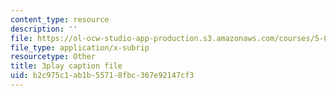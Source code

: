 ```yaml
---
content_type: resource
description: ''
file: https://ol-ocw-studio-app-production.s3.amazonaws.com/courses/5-07sc-biological-chemistry-i-fall-2013/b2c975c1ab1b55718fbc367e92147cf3_61ZVXmh6ae0.vtt
file_type: application/x-subrip
resourcetype: Other
title: 3play caption file
uid: b2c975c1-ab1b-5571-8fbc-367e92147cf3
---
```

